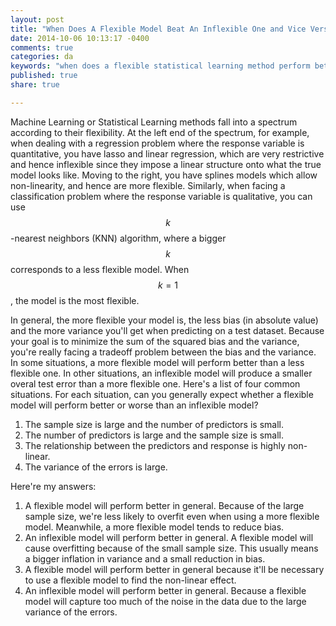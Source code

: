 ```yaml
---
layout: post
title: "When Does A Flexible Model Beat An Inflexible One and Vice Versa"
date: 2014-10-06 10:13:17 -0400
comments: true
categories: da
keywords: "when does a flexible statistical learning method perform better than an inflexible one, when does an inflexible statistical learning method perform better than a flexible one"
published: true
share: true

---
```

Machine Learning or Statistical Learning methods fall into a spectrum according to their flexibility. At the left end of the spectrum, for example, when dealing with a regression problem where the response variable is quantitative, you have lasso and linear regression, which are very restrictive and hence inflexible since they impose a linear structure onto what the true model looks like. Moving to the right, you have splines models which allow non-linearity, and hence are more flexible. Similarly, when facing a classification problem where the response variable is qualitative, you can use $$k$$-nearest neighbors (KNN) algorithm, where a bigger $$k$$ corresponds to a less flexible model. When $$k=1$$, the model is the most flexible.

In general, the more flexible your model is, the less bias (in absolute value) and the more variance you'll get when predicting on a test dataset. Because your goal is to minimize the sum of the squared bias and the variance, you're really facing a tradeoff problem between the bias and the variance. In some situations, a more flexible model will perform better than a less flexible one. In other situations, an inflexible model will produce a smaller overal test error than a more flexible one. Here's a list of four common situations. For each situation, can you generally expect whether a flexible model will perform better or worse than an inflexible model?

1. The sample size is large and the number of predictors is small.
2. The number of predictors is large and the sample size is small.
3. The relationship between the predictors and response is highly non-linear.
4. The variance of the errors is large.

Here're my answers:

1. A flexible model will perform better in general. Because of the large sample size, we're less likely to overfit even when using a more flexible model. Meanwhile, a more flexible model tends to reduce bias. 
2. An inflexible model will perform better in general. A flexible model will cause overfitting because of the small sample size. This usually means a bigger inflation in variance and a small reduction in bias.
3. A flexible model will perform better in general because it'll be necessary to use a flexible model to find the non-linear effect.
4. An inflexible model will perform better in general. Because a flexible model will capture too much of the noise in the data due to the large variance of the errors. 